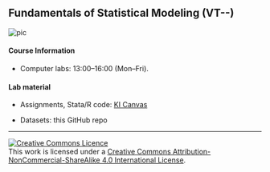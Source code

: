 ## Fundamentals of Statistical Modeling (VT--)

<img src="https://i.ibb.co/Wf2w76H/pic.png" alt="pic" border="0">

#### Course Information

* Computer labs: 13:00–16:00 (Mon–Fri).

#### Lab material

* Assignments, Stata/R code: [KI Canvas](https://utbildning.ki.se/logga-in-i-canvaslog-in-to-canvas)

* Datasets: this GitHub repo

- - -

<a rel="license" href="http://creativecommons.org/licenses/by-nc-sa/4.0/"><img alt="Creative Commons Licence" style="border-width:0" src="https://i.creativecommons.org/l/by-nc-sa/4.0/88x31.png" /></a><br />This work is licensed under a <a rel="license" href="http://creativecommons.org/licenses/by-nc-sa/4.0/">Creative Commons Attribution-NonCommercial-ShareAlike 4.0 International License</a>.
